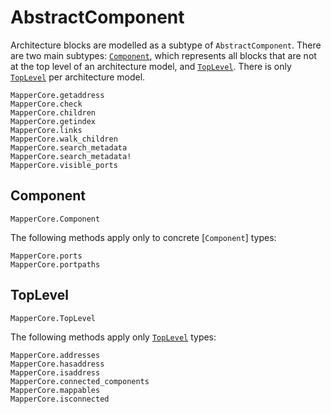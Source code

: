 # AbstractComponent

Architecture blocks are modelled as a subtype of `AbstractComponent`. There
are two main subtypes: [`Component`](@ref), which represents all blocks that
are not at the top level of an architecture model, and [`TopLevel`](@ref).
There is only [`TopLevel`](@ref) per architecture model.

```@docs
MapperCore.getaddress
MapperCore.check
MapperCore.children
MapperCore.getindex
MapperCore.links
MapperCore.walk_children
MapperCore.search_metadata
MapperCore.search_metadata!
MapperCore.visible_ports
```

## Component

```@docs
MapperCore.Component
```

The following methods apply only to concrete [`Component`] types:

```@docs
MapperCore.ports
MapperCore.portpaths
```

## TopLevel

```@docs
MapperCore.TopLevel
```

The following methods apply only [`TopLevel`](@ref) types:

```@docs
MapperCore.addresses
MapperCore.hasaddress
MapperCore.isaddress
MapperCore.connected_components
MapperCore.mappables
MapperCore.isconnected
```
